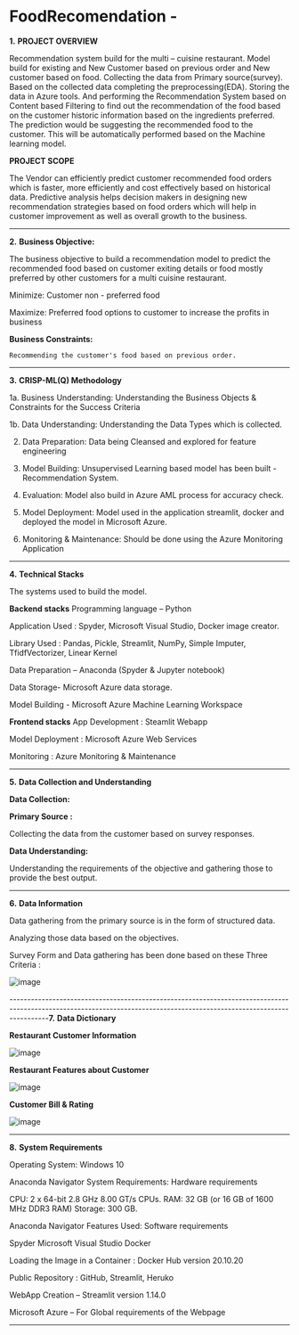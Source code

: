 # FoodRecomendation   -

**1.** **PROJECT OVERVIEW**

Recommendation system build for the multi – cuisine restaurant.
Model build for existing and New Customer based on previous order and New customer based on food. 
Collecting the data from Primary source(survey).  
Based on the collected data completing the preprocessing(EDA). 
Storing the data in Azure tools. And performing the Recommendation System based on Content based Filtering to find out the recommendation of the food based on the customer historic information based on the ingredients preferred.
The prediction would be suggesting  the recommended food to the customer. 
This will be automatically performed based on the Machine learning model.

**PROJECT SCOPE**

The Vendor can efficiently predict customer recommended food orders which is faster, more efficiently and cost effectively based on historical data. 
Predictive analysis helps decision makers in designing new recommendation strategies based on food orders which will help in customer improvement as well as overall growth to the business.

-----------------------------------------------------------------------------------------------------------------------------------------------------------------------
**2.** **Business Objective:** 

The business objective to build a recommendation model to predict the recommended food based on customer exiting details or  food mostly preferred by other customers for a multi cuisine restaurant.

  Minimize:  Customer non - preferred food
  
  Maximize:  Preferred food options to customer to increase the profits in business

**Business Constraints:** 

	Recommending the customer's food based on previous order.
-----------------------------------------------------------------------------------------------------------------------------------------------------------------------
**3.** **CRISP-ML(Q) Methodology**

1a. Business Understanding:  Understanding the Business Objects & Constraints for the Success Criteria

1b. Data Understanding:  Understanding the Data Types which is collected.

2. Data Preparation: Data being Cleansed and explored for feature engineering 

3. Model Building: Unsupervised Learning based model has been built - Recommendation System. 

4. Evaluation: Model also build in Azure AML process for accuracy check.

5. Model Deployment: Model used in the application streamlit, docker and deployed the model in Microsoft Azure.

6. Monitoring & Maintenance: Should be done using the Azure Monitoring Application
-----------------------------------------------------------------------------------------------------------------------------------------------------------------------
**4.** **Technical Stacks**

The systems used to build the model.

**Backend stacks**
Programming language – Python

Application Used : Spyder, Microsoft Visual Studio, Docker image creator.

Library Used :  Pandas, Pickle, Streamlit, NumPy, Simple Imputer, TfidfVectorizer, Linear Kernel

Data Preparation – Anaconda (Spyder & Jupyter notebook)

Data Storage- Microsoft Azure data storage.

Model Building - Microsoft Azure Machine Learning Workspace

**Frontend stacks**
App Development : Steamlit Webapp

Model Deployment : Microsoft Azure Web Services 

Monitoring : Azure Monitoring & Maintenance

---------------------------------------------------------------------------------------------------------------------------------------------------------------------
**5.** **Data Collection and Understanding**

**Data Collection:**

**Primary Source :**

Collecting the data from the customer based on survey responses.

**Data Understanding:**

Understanding the requirements of the objective and gathering those to provide the best output.

-----------------------------------------------------------------------------------------------------------------------------------------------------------------------
**6.** **Data Information**

Data gathering from the primary source is in the form of structured data. 

Analyzing those data based on the objectives.

Survey Form and Data gathering has been done based on these Three Criteria :

![image](https://user-images.githubusercontent.com/114608753/201947203-8dbadef5-2318-425b-9678-a0dedf87c2eb.png)

-----------------------------------------------------------------------------------------------------------------------------------------------------------------------**7.** **Data Dictionary**

**Restaurant Customer Information**

![image](https://user-images.githubusercontent.com/114608753/201948287-4b88d798-8f32-4da9-9669-ea492ad4cf9f.png)

**Restaurant Features about Customer**

![image](https://user-images.githubusercontent.com/114608753/201948511-104fadc4-39ab-4f03-8567-b50a8c52abf6.png)

**Customer Bill & Rating**

![image](https://user-images.githubusercontent.com/114608753/201948720-7b22ab70-046f-41d0-8487-f293d1e6a704.png)

-----------------------------------------------------------------------------------------------------------------------------------------------------------------------
**8.** **System Requirements**

Operating System: Windows 10

Anaconda Navigator System Requirements: Hardware requirements

CPU: 2 x 64-bit 2.8 GHz 8.00 GT/s CPUs.
RAM: 32 GB (or 16 GB of 1600 MHz DDR3 RAM)
Storage: 300 GB.

Anaconda Navigator Features Used:  Software requirements

Spyder
Microsoft Visual Studio
Docker

Loading the Image in a Container : Docker Hub version 20.10.20

Public Repository : GitHub, Streamlit, Heruko

WebApp Creation – Streamlit version 1.14.0 

Microsoft Azure – For Global requirements of the Webpage

-----------------------------------------------------------------------------------------------------------------------------------------------------------------------



